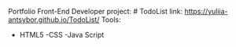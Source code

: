 
Portfolio Front-End Developer
project: # TodoList
link: https://yuliia-antsybor.github.io/TodoList/
Tools:
- HTML5
-CSS
-Java Script
